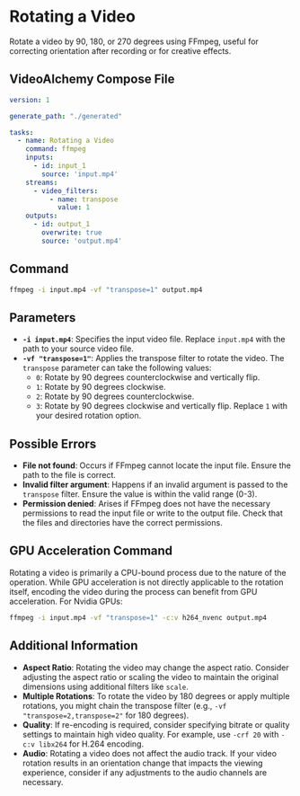 # Rotating a Video

Rotate a video by 90, 180, or 270 degrees using FFmpeg, useful for correcting orientation after recording or for creative effects.

## VideoAlchemy Compose File

```yaml
version: 1

generate_path: "./generated"

tasks:
  - name: Rotating a Video
    command: ffmpeg
    inputs:
      - id: input_1
        source: 'input.mp4'
    streams:
      - video_filters:
          - name: transpose
            value: 1
    outputs:
      - id: output_1
        overwrite: true
        source: 'output.mp4'
```


## Command

```bash
ffmpeg -i input.mp4 -vf "transpose=1" output.mp4
```


## Parameters

- **`-i input.mp4`**: Specifies the input video file. Replace `input.mp4` with the path to your source video file.
- **`-vf "transpose=1"`**: Applies the transpose filter to rotate the video. The `transpose` parameter can take the following values:
  - `0`: Rotate by 90 degrees counterclockwise and vertically flip.
  - `1`: Rotate by 90 degrees clockwise.
  - `2`: Rotate by 90 degrees counterclockwise.
  - `3`: Rotate by 90 degrees clockwise and vertically flip.
  Replace `1` with your desired rotation option.

## Possible Errors

- **File not found**: Occurs if FFmpeg cannot locate the input file. Ensure the path to the file is correct.
- **Invalid filter argument**: Happens if an invalid argument is passed to the `transpose` filter. Ensure the value is within the valid range (0-3).
- **Permission denied**: Arises if FFmpeg does not have the necessary permissions to read the input file or write to the output file. Check that the files and directories have the correct permissions.

## GPU Acceleration Command

Rotating a video is primarily a CPU-bound process due to the nature of the operation. While GPU acceleration is not directly applicable to the rotation itself, encoding the video during the process can benefit from GPU acceleration. For Nvidia GPUs:

```bash
ffmpeg -i input.mp4 -vf "transpose=1" -c:v h264_nvenc output.mp4
```


## Additional Information

- **Aspect Ratio**: Rotating the video may change the aspect ratio. Consider adjusting the aspect ratio or scaling the video to maintain the original dimensions using additional filters like `scale`.
- **Multiple Rotations**: To rotate the video by 180 degrees or apply multiple rotations, you might chain the transpose filter (e.g., `-vf "transpose=2,transpose=2"` for 180 degrees).
- **Quality**: If re-encoding is required, consider specifying bitrate or quality settings to maintain high video quality. For example, use `-crf 20` with `-c:v libx264` for H.264 encoding.
- **Audio**: Rotating a video does not affect the audio track. If your video rotation results in an orientation change that impacts the viewing experience, consider if any adjustments to the audio channels are necessary.
